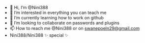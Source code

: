 - 👋 Hi, I’m @Nini388
- 👀 I’m interested in everything you can teach me
- 🌱 I’m currently learning how to work on github 
- 💞️ I’m looking to collaborate on passwords and plugins 
- 📫 How to reach me @Nini388 or on swanepoeln29@gmail.com
- Nini388/Nini388 ✨ special ✨ 
